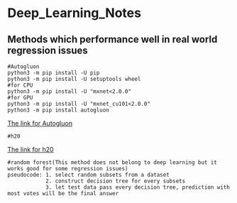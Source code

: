 # Deep_Learning_Notes
## Methods which performance well in real world regression issues

 ```
#Autogluon
python3 -m pip install -U pip
python3 -m pip install -U setuptools wheel
#for CPU 
python3 -m pip install -U "mxnet<2.0.0"
#for GPU
python3 -m pip install -U "mxnet_cu101<2.0.0"
python3 -m pip install autogluon
 ```
[The link for Autogluon](https://github.com/awslabs/autogluon)

 ```
#h20
 ```
 [The link for h20](https://www.h2o.ai/products/h2o/)
 
```
#random forest(This method does not belong to deep learning but it works good for some regression issues)
pseudocode: 1. select random subsets from a dataset
            2. construct decision tree for every subsets
            3. let test data pass every decision tree, prediction with most votes will be the final answer
```
